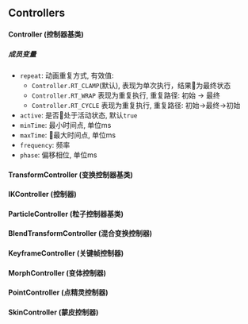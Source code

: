 ## Controllers

#### Controller (控制器基类)
##### **成员变量**
- `repeat`: 动画重复方式, 有效值:
	- `Controller.RT_CLAMP`(默认), 表现为单次执行，结果为最终状态
	- `Controller.RT_WRAP` 表现为重复执行, 重复路径: 初始 -> 最终
	- `Controller.RT_CYCLE` 表现为重复执行, 重复路径: 初始->最终->初始
- `active`: 是否处于活动状态, 默认`true`
- `minTime`: 最小时间点, 单位ms
- `maxTime`: 最大时间点, 单位ms
- `frequency`: 频率
- `phase`: 偏移相位, 单位ms

#### TransformController (变换控制器基类)

#### IKController (控制器)

#### ParticleController (粒子控制器基类)

#### BlendTransformController (混合变换控制器)
#### KeyframeController (关键帧控制器)
#### MorphController (变体控制器)
#### PointController (点精灵控制器)
#### SkinController (蒙皮控制器)